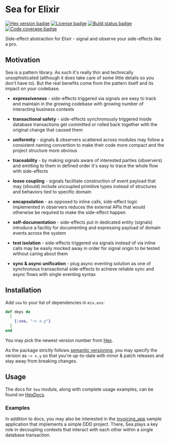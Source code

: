 # Sea for Elixir

[![Hex version badge](https://img.shields.io/hexpm/v/sea.svg)](https://hex.pm/packages/sea)
[![License badge](https://img.shields.io/hexpm/l/sea.svg)](https://github.com/surgeventures/sea-elixir/blob/master/LICENSE.md)
[![Build status badge](https://img.shields.io/circleci/project/github/surgeventures/sea-elixir/master.svg)](https://circleci.com/gh/surgeventures/sea-elixir/tree/master)
[![Code coverage badge](https://img.shields.io/codecov/c/github/surgeventures/sea-elixir/master.svg)](https://codecov.io/gh/surgeventures/sea-elixir/branch/master)

Side-effect abstraction for Elixir - signal and observe your side-effects like a pro.

## Motivation

Sea is a pattern library. As such it's really thin and technically unsophisticated (although it does
take care of some little details so you don't have to). But the real benefits come from the pattern
itself and its impact on your codebase.

* **expressiveness** - side-effects triggered via signals are easy to track and maintain in the
  growing codebase with growing number of interacting business contexts

* **transactional safety** - side-effects synchronously triggered inside database transactions
  get committed or rolled back together with the original change that caused them

* **uniformity** - signals & observers scattered across modules may follow a consistent naming
  convention to make their code more compact and the project structure more obvious

* **traceability** - by making signals aware of interested parties (observers) and emitting to
  them in defined order it's easy to trace the whole flow with side-effects

* **loose coupling** - signals facilitate construction of event payload that may (should) include
  uncoupled primitive types instead of structures and behaviors tied to specific domain

* **encapsulation** - as opposed to inline calls, side-effect logic implemented in observers
  reduces the external APIs that would otherwise be required to make the side-effect happen

* **self-documentation** - side-effects put in dedicated entity (signals) introduce a facility for
  documenting and expressing payload of domain events across the system

* **test isolation** - side-effects triggered via signals instead of via inline calls may be
  easily mocked away in order for signal origin to be tested without caring about them

* **sync & async unification** - plug async eventing solution as one of synchronous transactional
  side-effects to achieve reliable sync and async flows with single eventing syntax

## Installation

Add `sea` to your list of dependencies in `mix.exs`:

```elixir
def deps do
  [
    {:sea, "~> x.y"}
  ]
end
```

You may pick the newest version number from [Hex](https://hex.pm/packages/sea).

As the package strictly follows [semantic versioning](https://semver.org), you may specify the
version as `~> x.y` so that you're up-to-date with minor & patch releases and stay away from
breaking changes.

## Usage

The docs for `Sea` module, along with complete usage examples, can be found on
[HexDocs](https://hexdocs.pm/sea).

### Examples

In addition to docs, you may also be interested in the [invoicing_app] sample application that
implements a simple DDD project. There, Sea plays a key role in decoupling contexts that interact
with each other within a single database transaction.

[invoicing_app]: https://github.com/surgeventures/sea-elixir/tree/master/examples/invoicing_app

